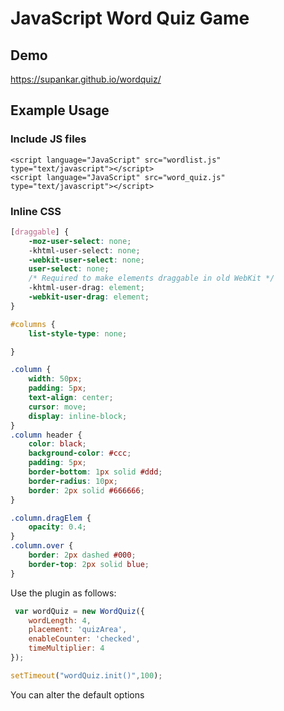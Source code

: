 # JavaScript Word Quiz Game

## Demo

<https://supankar.github.io/wordquiz/>

## Example Usage

### Include JS files

```JS
<script language="JavaScript" src="wordlist.js" type="text/javascript"></script>
<script language="JavaScript" src="word_quiz.js" type="text/javascript"></script>
```

### Inline CSS

```CSS
[draggable] {
    -moz-user-select: none;
    -khtml-user-select: none;
    -webkit-user-select: none;
    user-select: none;
    /* Required to make elements draggable in old WebKit */
    -khtml-user-drag: element;
    -webkit-user-drag: element;
}

#columns {
    list-style-type: none;

}

.column {
    width: 50px;
    padding: 5px;
    text-align: center;
    cursor: move;
    display: inline-block;
}
.column header {
    color: black;
    background-color: #ccc;
    padding: 5px;
    border-bottom: 1px solid #ddd;
    border-radius: 10px;
    border: 2px solid #666666;
}

.column.dragElem {
    opacity: 0.4;
}
.column.over {
    border: 2px dashed #000;
    border-top: 2px solid blue;
}
```

Use the plugin as follows:

```js
 var wordQuiz = new WordQuiz({
    wordLength: 4,
    placement: 'quizArea',
    enableCounter: 'checked',
    timeMultiplier: 4
});

setTimeout("wordQuiz.init()",100);
```

You can alter the default options
